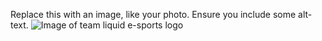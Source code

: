 Replace this with an image, like your photo. Ensure you include some alt-text.
![Image of team liquid e-sports logo](https://estnn.com/wp-content/uploads/2020/08/tl-logo.jpg)
